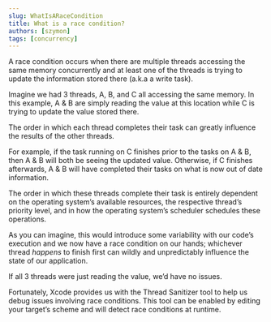 ```yaml
---
slug: WhatIsARaceCondition
title: What is a race condition?
authors: [szymon]
tags: [concurrency]
---
```


A race condition occurs when there are multiple threads accessing the same memory concurrently and at least one of the threads is trying to update the information stored there (a.k.a a write task).

Imagine we had 3 threads, A, B, and C all accessing the same memory. In this example, A & B are simply reading the value at this location while C is trying to update the value stored there.

The order in which each thread completes their task can greatly influence the results of the other threads.

For example, if the task running on C finishes prior to the tasks on A & B, then A & B will both be seeing the updated value. Otherwise, if C finishes afterwards, A & B will have completed their tasks on what is now out of date information.

The order in which these threads complete their task is entirely dependent on the operating system’s available resources, the respective thread’s priority level, and in how the operating system’s scheduler schedules these operations.

As you can imagine, this would introduce some variability with our code’s execution and we now have a race condition on our hands; whichever thread _happens_ to finish first can wildly and unpredictably influence the state of our application.

If all 3 threads were just reading the value, we’d have no issues.

Fortunately, Xcode provides us with the Thread Sanitizer tool to help us debug issues involving race conditions. This tool can be enabled by editing your target’s scheme and will detect race conditions at runtime.
